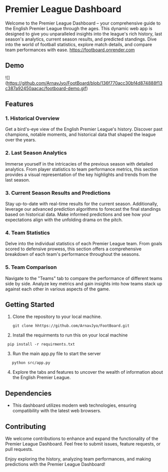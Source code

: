 # Premier League Dashboard

Welcome to the Premier League Dashboard – your comprehensive guide to the English Premier League through the ages. This dynamic web app is designed to give you unparalleled insights into the league's rich history, last season's analytics, current season results, and predicted standings. Dive into the world of football statistics, explore match details, and compare team performances with ease.
https://footboard.onrender.com
## Demo
![] (https://github.com/ArnavJyo/FootBoard/blob/136f770acc30bf4d874888f13c387a92450aacac/footboard-demo.gif)

## Features

### 1. Historical Overview

Get a bird's-eye view of the English Premier League's history. Discover past champions, notable moments, and historical data that shaped the league over the years.

### 2. Last Season Analytics

Immerse yourself in the intricacies of the previous season with detailed analytics. From player statistics to team performance metrics, this section provides a visual representation of the key highlights and trends from the last season.

### 3. Current Season Results and Predictions

Stay up-to-date with real-time results for the current season. Additionally, leverage our advanced prediction algorithms to forecast the final standings based on historical data. Make informed predictions and see how your expectations align with the unfolding drama on the pitch.

### 4. Team Statistics

Delve into the individual statistics of each Premier League team. From goals scored to defensive prowess, this section offers a comprehensive breakdown of each team's performance throughout the seasons.

### 5. Team Comparison

Navigate to the "Teams" tab to compare the performance of different teams side by side. Analyze key metrics and gain insights into how teams stack up against each other in various aspects of the game.

## Getting Started

1. Clone the repository to your local machine.
   ```
   git clone hhttps://github.com/ArnavJyo/FootBoard.git
   ```

2. Install  the requirments to run this on your local machine
  ```
   pip install -r requirments.txt
  ```
3. Run the main app.py file to start the server
```
   python src/app.py
```
   
4. Explore the tabs and features to uncover the wealth of information about the English Premier League.

## Dependencies

- This dashboard utilizes modern web technologies, ensuring compatibility with the latest web browsers.

## Contributing

We welcome contributions to enhance and expand the functionality of the Premier League Dashboard. Feel free to submit issues, feature requests, or pull requests.

Enjoy exploring the history, analyzing team performances, and making predictions with the Premier League Dashboard!

